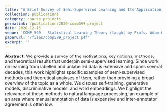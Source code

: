 ```yaml
---
title: "A Brief Survey of Semi-Supervised Learning and Its Application in Natural Language Processing"
collection: publications
category: course_projects
permalink: /publication/2020-comp599-project
date: 2020-12-15
venue: 'COMP 599 - Statistical Learning Theory (taught by Profs. Adam Oberman and Prakash Panangaden) at McGill University'
paperurl: '/files/comp599_project.pdf'
excerpt: ''
---
```


<b>Abstract</b>: We provide a survey of the motivations, key notions, methods, and theoretical results that underpin semi-supervised learning. Since work on learning from labelled and unlabelled data is extensive and spans several decades, this work highlights speciﬁc examples of semi-supervised methods and theoretical analyses of them, rather than providing a broad overview of the topic as a whole. We discuss self-training, generative models, discriminative models, and word embeddings. We highlight the relevance of these methods to natural language processing, an example of an area where manual annotation of data is expensive and inter-annotator agreement is often low.